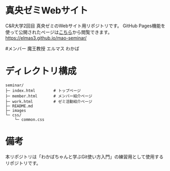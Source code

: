 # 真央ゼミWebサイト
C&R大学2回目 真央ゼミのWebサイト用リポジトリです。
GitHub Pages機能を使って公開されたページは[こちら](https://elmas3.github.io/mao-seminar/)から閲覧できます。
https://elmas3.github.io/mao-seminar/

#メンバー
魔王教授
エルマス
わかば

# ディレクトリ構成
```
seminar/
├─ index.html        # トップページ
├─ member.html       # メンバー紹介ページ
├─ work.html         # ゼミ活動紹介ページ
├─ README.md
├─ images
└─ css/
    └─ common.css
```

# 備考
本リポジトリは「わかばちゃんと学ぶGit使い方入門」の練習用として使用するリポジトリです。
